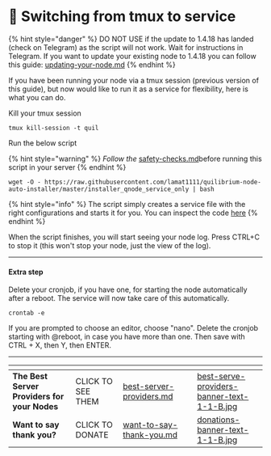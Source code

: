 # 🔄 Switching from tmux to service

{% hint style="danger" %}
DO NOT USE if the update to 1.4.18 has landed (check on Telegram) as the script will not work. Wait for instructions in Telegram. If you want to update your existing node to 1.4.18 you can follow this guide:  [updating-your-node.md](../updating-your-node.md "mention")
{% endhint %}

If you have been running your node via a tmux session (previous version of this guide), but now would like to run it as a service for flexibility, here is what you can do.

Kill your tmux session

```
tmux kill-session -t quil
```

Run the below script

{% hint style="warning" %}
_Follow the_  [safety-checks.md](../safety-checks.md "mention")before running this script in your server
{% endhint %}

```
wget -O - https://raw.githubusercontent.com/lamat1111/quilibrium-node-auto-installer/master/installer_qnode_service_only | bash
```

{% hint style="info" %}
The script simply creates a service file with the right configurations and starts it for you. You can inspect the code [here](https://github.com/lamat1111/Quilibrium-Node-Auto-Installer/blob/main/installer\_qnode\_service\_only)
{% endhint %}

When the script finishes, you will start seeing your node log. Press CTRL+C to stop it (this won't stop your node, just the view of the log).

***

#### Extra step

Delete your cronjob, if you have one, for starting the node automatically after a reboot. The service will now take care of this automatically.

```
crontab -e
```

If you are prompted to choose an editor, choose "nano". Delete the cronjob starting with @reboot, in case you have more than one. Then save with CTRL + X, then Y, then ENTER.

***

<table data-card-size="large" data-column-title-hidden data-view="cards" data-full-width="false"><thead><tr><th></th><th></th><th data-hidden data-card-target data-type="content-ref"></th><th data-hidden></th><th data-hidden data-card-cover data-type="files"></th></tr></thead><tbody><tr><td><strong>The Best Server Providers for your Nodes</strong></td><td>CLICK TO SEE THEM</td><td><a href="../best-server-providers.md">best-server-providers.md</a></td><td></td><td><a href="../.gitbook/assets/best-serve-providers-banner-text-1-1-B.jpg">best-serve-providers-banner-text-1-1-B.jpg</a></td></tr><tr><td><strong>Want to say thank you?</strong></td><td>CLICK TO DONATE</td><td><a href="../want-to-say-thank-you.md">want-to-say-thank-you.md</a></td><td></td><td><a href="../.gitbook/assets/donations-banner-text-1-1-B.jpg">donations-banner-text-1-1-B.jpg</a></td></tr></tbody></table>
